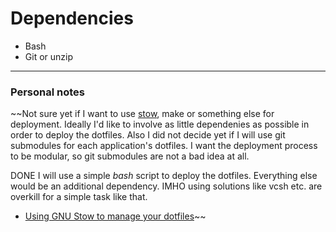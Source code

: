 # Dependencies
- Bash
- Git or unzip

* * *

### Personal notes
~~Not sure yet if I want to use [stow][source-stow], make or something else for deployment.
Ideally I'd like to involve as little dependenies as possible in order to deploy the dotfiles. 
Also I did not decide yet if I will use git submodules for each application's dotfiles.
I want the deployment process to be modular, so git submodules are not a bad idea at all.

DONE
I will use a simple *bash* script to deploy the dotfiles. Everything else would be
an additional dependency. IMHO using solutions like vcsh etc. are overkill for a simple
task like that.

+ [Using GNU Stow to manage your dotfiles][demo-stow-1]~~

[source-stow]: https://www.gnu.org/software/stow/
[demo-stow-1]: http://brandon.invergo.net/news/2012-05-26-using-gnu-stow-to-manage-your-dotfiles.html
